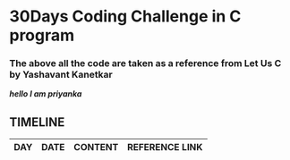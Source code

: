 # 30Days  Coding Challenge in C program
### The above all the code are taken as a reference from Let Us C by Yashavant Kanetkar
***hello I am priyanka*** 

## TIMELINE
|   DAY   |   DATE   |           CONTENT           |           REFERENCE LINK          |
|---------|----------|-----------------------------|-----------------------------------|
